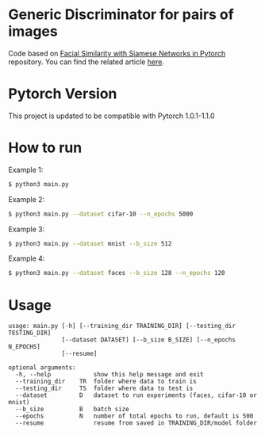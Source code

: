# Generic Discriminator for pairs of images

Code based on [Facial Similarity with Siamese Networks in Pytorch](https://hackernoon.com/facial-similarity-with-siamese-networks-in-pytorch-9642aa9db2f7) repository. You can find the related article [here](https://hackernoon.com/one-shot-learning-with-siamese-networks-in-pytorch-8ddaab10340e).

# Pytorch Version
This project is updated to be compatible with Pytorch 1.0.1-1.1.0

# How to run
Example 1:
```bash
$ python3 main.py
```

Example 2:
```bash
$ python3 main.py --dataset cifar-10 --n_epochs 5000
```

Example 3:
```bash
$ python3 main.py --dataset mnist --b_size 512
```

Example 4:
```bash
$ python3 main.py --dataset faces --b_size 128 --n_epochs 120
```

# Usage

```
usage: main.py [-h] [--training_dir TRAINING_DIR] [--testing_dir TESTING_DIR]
               [--dataset DATASET] [--b_size B_SIZE] [--n_epochs N_EPOCHS]
               [--resume]

optional arguments:
  -h, --help            show this help message and exit
  --training_dir    TR  folder where data to train is
  --testing_dir     TS  folder where data to test is
  --dataset         D   dataset to run experiments (faces, cifar-10 or mnist)
  --b_size          B   batch size
  --epochs          N   number of total epochs to run, default is 500
  --resume              resume from saved in TRAINING_DIR/model folder